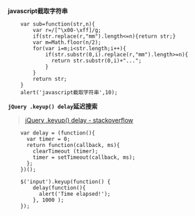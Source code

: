 **javascript截取字符串**

		var sub=function(str,n){
			var r=/[^\x00-\xff]/g;
			if(str.replace(r,"mm").length<=n){return str;}
			var m=Math.floor(n/2);
			for(var i=m;i<str.length;i++){
				if(str.substr(0,i).replace(r,"mm").length>=n){
				  return str.substr(0,i)+"...";
				}
			}
			return str;
		}
		alert('javascript截取字符串',10);
		
**`jQuery .keyup() delay`延迟搜索**
> [jQuery .keyup() delay - stackoverflow](http://stackoverflow.com/questions/1909441/jquery-keyup-delay)

		var delay = (function(){
		  var timer = 0;
		  return function(callback, ms){
		    clearTimeout (timer);
		    timer = setTimeout(callback, ms);
		  };
		})();
		
		$('input').keyup(function() {
		    delay(function(){
		      alert('Time elapsed!');
		    }, 1000 );
		});
